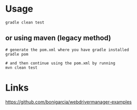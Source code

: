 # Usage

```
gradle clean test
```

## or using maven (legacy method)
```
# generate the pom.xml where you have gradle installed
gradle pom

# and then continue using the pom.xml by running
mvn clean test
```

# Links
https://github.com/bonigarcia/webdrivermanager-examples  
